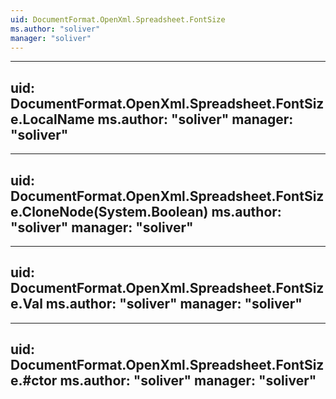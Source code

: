 ```yaml
---
uid: DocumentFormat.OpenXml.Spreadsheet.FontSize
ms.author: "soliver"
manager: "soliver"
---
```


---
uid: DocumentFormat.OpenXml.Spreadsheet.FontSize.LocalName
ms.author: "soliver"
manager: "soliver"
---

---
uid: DocumentFormat.OpenXml.Spreadsheet.FontSize.CloneNode(System.Boolean)
ms.author: "soliver"
manager: "soliver"
---

---
uid: DocumentFormat.OpenXml.Spreadsheet.FontSize.Val
ms.author: "soliver"
manager: "soliver"
---

---
uid: DocumentFormat.OpenXml.Spreadsheet.FontSize.#ctor
ms.author: "soliver"
manager: "soliver"
---
